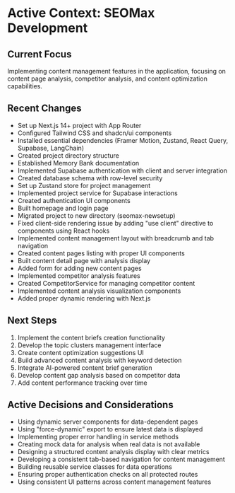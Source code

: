 # Active Context: SEOMax Development

## Current Focus
Implementing content management features in the application, focusing on content page analysis, competitor analysis, and content optimization capabilities.

## Recent Changes
- Set up Next.js 14+ project with App Router
- Configured Tailwind CSS and shadcn/ui components
- Installed essential dependencies (Framer Motion, Zustand, React Query, Supabase, LangChain)
- Created project directory structure
- Established Memory Bank documentation
- Implemented Supabase authentication with client and server integration
- Created database schema with row-level security
- Set up Zustand store for project management
- Implemented project service for Supabase interactions
- Created authentication UI components
- Built homepage and login page
- Migrated project to new directory (seomax-newsetup)
- Fixed client-side rendering issue by adding "use client" directive to components using React hooks
- Implemented content management layout with breadcrumb and tab navigation
- Created content pages listing with proper UI components
- Built content detail page with analysis display
- Added form for adding new content pages
- Implemented competitor analysis features
- Created CompetitorService for managing competitor content
- Implemented content analysis visualization components
- Added proper dynamic rendering with Next.js

## Next Steps
1. Implement the content briefs creation functionality
2. Develop the topic clusters management interface
3. Create content optimization suggestions UI
4. Build advanced content analysis with keyword detection
5. Integrate AI-powered content brief generation
6. Develop content gap analysis based on competitor data
7. Add content performance tracking over time

## Active Decisions and Considerations
- Using dynamic server components for data-dependent pages
- Using "force-dynamic" export to ensure latest data is displayed
- Implementing proper error handling in service methods
- Creating mock data for analysis when real data is not available
- Designing a structured content analysis display with clear metrics
- Developing a consistent tab-based navigation for content management
- Building reusable service classes for data operations
- Ensuring proper authentication checks on all protected routes
- Using consistent UI patterns across content management features 